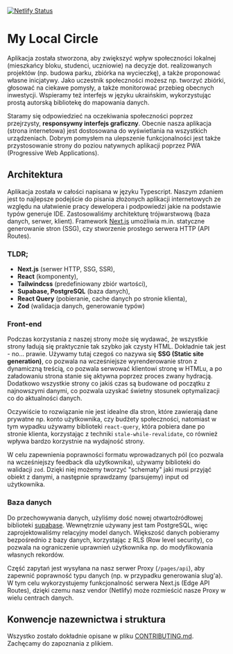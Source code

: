 [![Netlify Status](https://api.netlify.com/api/v1/badges/643b7640-740f-4db3-b3f3-ea179b2ad3e8/deploy-status)](https://app.netlify.com/sites/localcircle/deploys)

# My Local Circle

Aplikacja została stworzona, aby zwiększyć wpływ społeczności lokalnej (mieszkańcy bloku, studenci, uczniowie) na decyzje dot. realizowanych projektów (np. budowa parku, zbiórka na wycieczkę), a także proponować własne inicjatywy. Jako uczestnik społeczności możesz np. tworzyć zbiórki, głosować na ciekawe pomysły, a także monitorować przebieg obecnych inwestycji. Wspieramy też interfejs w języku ukraińskim, wykorzystując prostą autorską bibliotekę do mapowania danych.

Staramy się odpowiedzieć na oczekiwania społeczności poprzez przejrzysty, **responsywny interfejs graficzny**. Obecnie nasza aplikacja (strona internetowa) jest dostosowana do wyświetlania na wszystkich urządzeniach. Dobrym pomysłem na ulepszenie funkcjonalności jest także przystosowanie strony do poziou natywnych aplikacji poprzez PWA (Progressive Web Applications).

## Architektura

Aplikacja została w całości napisana w języku Typescript. Naszym zdaniem jest to najlepsze podejście do pisania złożonych aplikacji internetowych ze względu na ułatwienie pracy dewelopera i podpowiedzi jakie na podstawie typów generuje IDE. Zastosowaliśmy architekturę trójwarstwową (baza danych, serwer, klient). Framework [Next.js](https://nextjs.org/) umożliwia m.in. statyczne generowanie stron (SSG), czy stworzenie prostego serwera HTTP (API Routes).


### TLDR;

- **Next.js** (serwer HTTP, SSG, SSR),
- **React** (komponenty),
- **Tailwindcss** (predefiniowany zbiór wartości),
- **Supabase, PostgreSQL** (baza danych),
- **React Query** (pobieranie, cache danych po stronie klienta),
- **Zod** (walidacja danych, generowanie typów)

### Front-end

Podczas korzystania z naszej strony może się wydawać, że wszystkie strony ładują się praktycznie tak szybko jak czysty HTML. Dokładnie tak jest - no... prawie. Używamy tutaj czegoś co nazywa się **SSG (Static site generation)**, co pozwala na wcześniejsze wyrenderowanie stron z dynamiczną treścią, co pozwala serwować klientowi stronę w HTMLu, a po załadowaniu strona stanie się aktywna poprzez proces zwany hydracją. Dodatkowo wszystkie strony co jakiś czas są budowane od początku z najnowszymi danymi, co pozwala uzyskać świetny stosunek optymalizacji co do aktualności danych.

Oczywiście to rozwiązanie nie jest idealne dla stron, które zawierają dane prywatne np. konto użytkownika, czy budżety społeczności, natomiast w tym wypadku używamy biblioteki `react-query`, która pobiera dane po stronie klienta, korzystając z techniki `stale-while-revalidate`, co również wpływa bardzo korzystnie na wydajność strony.

W celu zapewnienia poprawności formatu wprowadzanych pól (co pozwala na wcześniejszy feedback dla użytkownika), używamy biblioteki do walidacji `zod`. Dzięki niej możemy tworzyć "schematy" jaki musi przyjąć obiekt z danymi, a następnie sprawdzamy (parsujemy) input od użytkownika. 

### Baza danych

Do przechowywania danych, użyliśmy dość nowej otwartoźródłowej biblioteki [supabase](https://supabase.com/). Wewnętrznie używany jest tam PostgreSQL, więc zaprojektowaliśmy relacyjny model danych. Większość danych pobieramy bezpośrednio z bazy danych, korzystając z RLS (Row level security), co pozwala na ograniczenie uprawnień użytkownika np. do modyfikowania własnych rekordów.

Część zapytań jest wysyłana na nasz serwer Proxy (`/pages/api`), aby zapewnić poprawność typu danych (np. w przypadku generowania slug'a). W tym celu wykorzystujemy funkcjonalność serwera Next.js (Edge API Routes), dzięki czemu nasz vendor (Netlify) może rozmieścić nasze Proxy w wielu centrach danych.



## Konwencje nazewnictwa i struktura

Wszystko zostało dokładnie opisane w pliku [CONTRIBUTING.md](CONTRIBUTING.md). Zachęcamy do zapoznania z plikiem.

